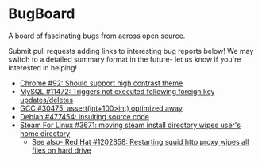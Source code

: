 # BugBoard
A board of fascinating bugs from across open source.

Submit pull requests adding links to interesting bug reports below! We may switch to a detailed summary format in the future- let us know if you're interested in helping!

  * [Chrome #92: Should support high contrast theme](https://bugs.chromium.org/p/chromium/issues/detail?id=92)
  * [MySQL #11472: Triggers not executed following foreign key updates/deletes](https://bugs.mysql.com/bug.php?id=11472)
  * [GCC #30475: assert\(int+100>int\) optimized away](https://gcc.gnu.org/bugzilla/show_bug.cgi?id=30475)
  * [Debian #477454: insulting source code](https://bugs.debian.org/cgi-bin/bugreport.cgi?bug=477454)
  * [Steam For Linux #3671: moving steam install directory wipes user's home directory](https://github.com/valvesoftware/steam-for-linux/issues/3671)
    * [See also- Red Hat #1202858: Restarting squid http proxy wipes all files on hard drive](https://bugzilla.redhat.com/show_bug.cgi?id=1202858)
